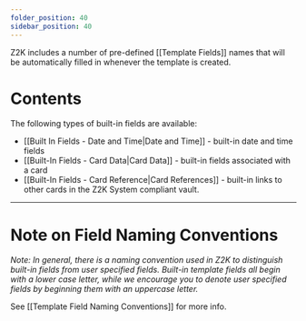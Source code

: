 ```yaml
---
folder_position: 40
sidebar_position: 40
---
```

Z2K includes a number of pre-defined [[Template Fields]] names that will be automatically filled in whenever the template is created.

# Contents
The following types of built-in fields are available:
- [[Built In Fields - Date and Time|Date and Time]] - built-in date and time fields
- [[Built-In Fields - Card Data|Card Data]] - built-in fields associated with a card
- [[Built-In Fields - Card Reference|Card References]] - built-in links to other cards in the Z2K System compliant vault.

---
# Note on Field Naming Conventions
*Note: In general, there is a naming convention used in Z2K to distinguish built-in fields from user specified fields. Built-in template fields all begin with a lower case letter, while we encourage you to denote user specified fields by beginning them with an uppercase letter.*

See [[Template Field Naming Conventions]] for more info. 
